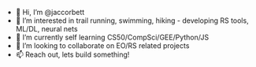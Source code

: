- 👋 Hi, I’m @jaccorbett
- 👀 I’m interested in trail running, swimming, hiking - developing RS tools, ML/DL, neural nets
- 🌱 I’m currently self learning CS50/CompSci/GEE/Python/JS
- 💞️ I’m looking to collaborate on EO/RS related projects
- 📫 Reach out, lets build something!

<!---
jaccorbett/jaccorbett is a ✨ special ✨ repository because its `README.md` (this file) appears on your GitHub profile.
You can click the Preview link to take a look at your changes.
--->
